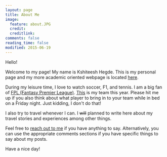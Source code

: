 ```yaml
---
layout: page
title: About Me
image:
  feature: about.JPG
  credit: 
  creditlink: 
comments: false
reading_time: false
modified: 2015-06-19
---
```


Hello!  

Welcome to my page! My name is Kshiteesh Hegde. This is my personal page and my more academic oriented webpage is located [here](https://www.hegde.ai). 

During my leisure time, I love to watch soccer, F1, and tennis. I am a big fan of [FPL (Fantasy Premier League)](https://fantasy.premierleague.com). [This](https://fantasy.premierleague.com/entry/107956/history) is my team this year. Please hit me up if you also think about what player to bring in to your team while in bed on a Friday night. Just kidding, I don't do that!

I also try to travel whenever I can. I <s>will</s> planned to write here about my travel stories and experiences among other things.   

Feel free to [reach out to me](mailto:sayhi@kshiteesh.com) if you have anything to say. Alternatively, you can use the appropriate comments sections if you have specific things to say about my posts.   

Have a nice day!  
